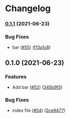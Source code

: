 # Changelog

### [0.1.1](https://www.github.com/noslouch/workflow-debug/compare/bar-v0.1.0...bar-v0.1.1) (2021-06-23)


### Bug Fixes

* bar ([#55](https://www.github.com/noslouch/workflow-debug/issues/55)) ([f13a1c8](https://www.github.com/noslouch/workflow-debug/commit/f13a1c8c89b66cfb577a37730c10202de98378b9))

## 0.1.0 (2021-06-23)


### Features

* Add bar ([#52](https://www.github.com/noslouch/workflow-debug/issues/52)) ([345b9f5](https://www.github.com/noslouch/workflow-debug/commit/345b9f5bd16d033b0d5bf25c6544ac77956b4fdf))


### Bug Fixes

* index file ([#54](https://www.github.com/noslouch/workflow-debug/issues/54)) ([2ce9477](https://www.github.com/noslouch/workflow-debug/commit/2ce94777a764fbc3704d3064bb7c1711f5f7ef2f))
